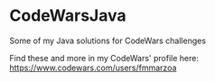 # CodeWarsJava
Some of my Java solutions for CodeWars challenges

Find these and more in my CodeWars' profile here:
https://www.codewars.com/users/fmmarzoa
